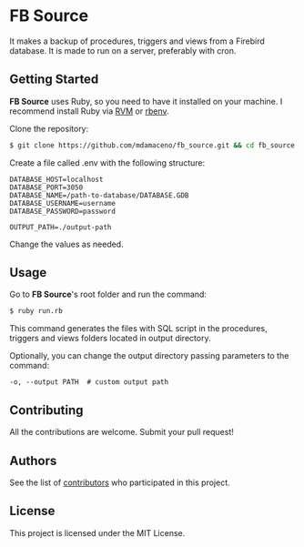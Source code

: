 # FB Source

It makes a backup of procedures, triggers and views from a Firebird database. It is made to run on a server, preferably with cron.

## Getting Started

**FB Source** uses Ruby, so you need to have it installed on your machine. I recommend install Ruby via [RVM](https://rvm.io/) or [rbenv](https://github.com/rbenv/rbenv).

Clone the repository:

``` bash
$ git clone https://github.com/mdamaceno/fb_source.git && cd fb_source
```

Create a file called .env with the following structure:

```
DATABASE_HOST=localhost
DATABASE_PORT=3050
DATABASE_NAME=/path-to-database/DATABASE.GDB
DATABASE_USERNAME=username
DATABASE_PASSWORD=password

OUTPUT_PATH=./output-path
```

Change the values as needed.

## Usage

Go to **FB Source**'s root folder and run the command:

``` bash
$ ruby run.rb
```

This command generates the files with SQL script in the procedures, triggers and views folders located in output directory.

Optionally, you can change the output directory passing parameters to the command:

```
-o, --output PATH  # custom output path
```

## Contributing

All the contributions are welcome. Submit your pull request!

## Authors

See the list of [contributors](contributors.md) who participated in this project.

## License

This project is licensed under the MIT License.
